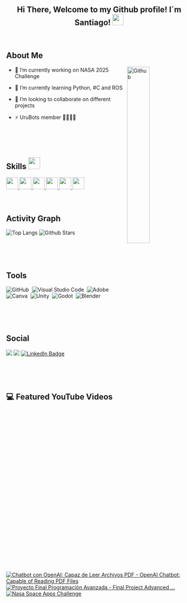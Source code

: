 <div align="center">
<h2> Hi There, Welcome to my Github profile! I´m Santiago! <img src="https://github.com/abdoachhoubi/abdoachhoubi/blob/main/gifs/Hi.gif" width="30"></h2>
</div>

<br>

<h2> About Me </h2>

<img width="35%" align="right" alt="Github" src="https://i.gifer.com/En1y.gif"/>

- 🔭 I’m currently working on NASA 2025 Challenge
  
- 🌱 I’m currently learning Python, #C and ROS
  
- 👯 I’m looking to collaborate on different projects
  
- ⚡ UruBots member 🤖🇺🇾🧉

<br>
<br>
<br>

<h2> Skills <img src = "https://media2.giphy.com/media/QssGEmpkyEOhBCb7e1/giphy.gif?cid=ecf05e47a0n3gi1bfqntqmob8g9aid1oyj2wr3ds3mg700bl&rid=giphy.gif" width = 32px> </h2>
<a href= https://github.com/Aditya664?tab=repositories&q=&type=&language=python&sort= > <img width ='32px' src ='https://raw.githubusercontent.com/rahulbanerjee26/githubAboutMeGenerator/main/icons/python.svg'> </a>
<a href= https://github.com/Aditya664?tab=repositories&q=&type=&language=javascript&sort= > <img width ='32px' src ='https://raw.githubusercontent.com/rahulbanerjee26/githubAboutMeGenerator/main/icons/javascript.svg'> </a>
<a href= https://github.com/Aditya664?tab=repositories&q=&type=&language=c&sort= > <img width ='32px' src ='https://raw.githubusercontent.com/rahulbanerjee26/githubAboutMeGenerator/main/icons/c.svg'> </a>
<a href= https://github.com/Aditya664?tab=repositories&q=&type=&language=css&sort= > <img width ='32px' src ='https://raw.githubusercontent.com/rahulbanerjee26/githubAboutMeGenerator/main/icons/css.svg'> </a>
<a href= https://github.com/Aditya664?tab=repositories&q=&type=&language=html&sort= > <img width ='32px' src ='https://raw.githubusercontent.com/rahulbanerjee26/githubAboutMeGenerator/main/icons/html.svg'> </a>
<a href= https://github.com/Aditya664?tab=repositories&q=&type=&language=csharp&sort= > <img width ='32px' src ='https://raw.githubusercontent.com/rahulbanerjee26/githubAboutMeGenerator/main/icons/csharp.svg'> </a>

<br>
<br>
<br>

<h2> Activity Graph </h2>

![Top Langs](https://github-readme-stats.vercel.app/api/top-langs/?username=Skuarex5&theme=tokyonight)
![Github Stars](https://github-readme-stats.vercel.app/api?username=Skuarex5&show_icons=true&locale=en&count_private=true&hide_rank=true&custom_title=My%20GitHub%20Stats&disable_animations=true&theme=tokyonight)

<br>
<br>
<br>

<h2>Tools</h2> 

![GitHub](https://img.shields.io/badge/github-%23121011.svg?style=for-the-badge&logo=github&logoColor=white)&nbsp;
![Visual Studio Code](https://img.shields.io/badge/Visual%20Studio%20Code-0078d7.svg?style=for-the-badge&logo=visual-studio-code&logoColor=white)&nbsp;
![Adobe](https://img.shields.io/badge/adobe-%23FF0000.svg?style=for-the-badge&logo=adobe&logoColor=white)&nbsp;
![Canva](https://img.shields.io/badge/Canva-%2300C4CC.svg?style=for-the-badge&logo=Canva&logoColor=white)&nbsp;
![Unity](https://img.shields.io/badge/unity-%23121011.svg?style=for-the-badge&logo=unity&logoColor=white)&nbsp;
![Godot](https://img.shields.io/badge/godot-%23121011.svg?style=for-the-badge&logo=github&logoColor=green)&nbsp;
![Blender](https://img.shields.io/badge/blender-%23121011.svg?style=for-the-badge&logo=blender&logoColor=orange)&nbsp;

<br>
<br>
<br>

<h2> Social </h2>

<a href="https://www.youtube.com/@TheSkuarex"><img src="https://img.shields.io/badge/youtube-e00101.svg?style=for-the-badge&logo=youtube&logoColor=ffffff"/></a>
<a href="https://www.instagram.com/santi_20f"><img src="https://img.shields.io/badge/Instagram-%23E4405F.svg?style=for-the-badge&logo=Instagram&logoColor=white"/></a>
<a href="https://www.linkedin.com/in/santiago-fernández-893226310/"><img src="https://img.shields.io/badge/LinkedIn-blue?style=for-the-badge&logo=linkedin&logoColor=white" alt="LinkedIn Badge"/></a>

<br>
<br>
<br>

<h2> 💻 Featured YouTube Videos </h2>

[![Chatbot con OpenAI: Capaz de Leer Archivos PDF - OpenAI Chatbot: Capable of Reading PDF Files](https://ytcards.demolab.com/?id=zAMqvSqkX6o&title=Chatbot%20con%20OpenAI%3A%20Capaz%20de%20Leer%20Archivos%20PDF%20-%20OpenAI%20Chatbot%3A%20Capable%20of%20Reading%20PDF%20Files&lang=en&timestamp=1732405680&background_color=%230d1117&title_color=%23ffffff&stats_color=%23dedede&max_title_lines=1&width=250&border_radius=5&duration=204.6)](https://youtu.be/zAMqvSqkX6o?si=pLUIea6kG_yY6dYe)
[![Proyecto Final Programación Avanzada - Final Project Advanced ...](https://ytcards.demolab.com/?id=RkMIHNSzIO8&title=Proyecto%20Final%20Programaci%C3%B3n%20Avanzada%20-%20Final%20Project%20Advanced%20...&lang=es&timestamp=1730841600&background_color=%230d1117&title_color=%23ffffff&stats_color=%23dedede&max_title_lines=1&width=250&border_radius=5&duration=155)](https://youtu.be/RkMIHNSzIO8)
[![Nasa Space Apps Challenge](https://ytcards.demolab.com/?id=7bwxqmu7UCM&title=Nasa%20Space%20Apps%20Challenge&lang=es&timestamp=1728172800&background_color=%230d1117&title_color=%23ffffff&stats_color=%23dedede&max_title_lines=1&width=250&border_radius=5&duration=46)](https://youtu.be/7bwxqmu7UCM)
